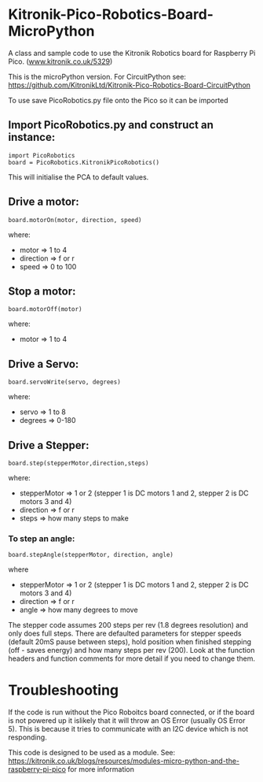 # Kitronik-Pico-Robotics-Board-MicroPython
A class and sample code to use the Kitronik Robotics board for Raspberry Pi Pico. (www.kitronik.co.uk/5329)

This is the microPython version. For CircuitPython see: https://github.com/KitronikLtd/Kitronik-Pico-Robotics-Board-CircuitPython

To use save PicoRobotics.py file onto the Pico so it can be imported

## Import PicoRobotics.py and construct an instance:
    import PicoRobotics
    board = PicoRobotics.KitronikPicoRobotics()

This will initialise the PCA to default values.
## Drive a motor:
    board.motorOn(motor, direction, speed)
where:
* motor => 1 to 4
* direction => f or r
* speed => 0 to 100

## Stop a motor:
    board.motorOff(motor)
where:
* motor => 1 to 4

## Drive a Servo:
    board.servoWrite(servo, degrees)
where:
* servo => 1 to 8
* degrees => 0-180

## Drive a Stepper:
    board.step(stepperMotor,direction,steps)
where:
* stepperMotor => 1 or 2 (stepper 1 is DC motors 1 and 2, stepper 2 is DC motors 3 and 4)
* direction => f or r
* steps => how many steps to make

### To step an angle:
    board.stepAngle(stepperMotor, direction, angle)
where
* stepperMotor => 1 or 2 (stepper 1 is DC motors 1 and 2, stepper 2 is DC motors 3 and 4)
* direction => f or r
* angle => how many degrees to move

The stepper code assumes 200 steps per rev (1.8 degrees resolution) and only does full steps. 
There are defaulted parameters for stepper speeds (default 20mS pause between steps), hold position when finished stepping (off - saves energy) and how many steps per rev (200). Look at the function headers and function comments for more detail if you need to change them.

# Troubleshooting

If the code is run without the Pico Roboitcs board connected, or  if the board is not powered up it islikely that it will throw an OS Error (usually OS Error 5). 
This is because it tries to communicate with an I2C device which is not responding.

This code is designed to be used as a module. See: https://kitronik.co.uk/blogs/resources/modules-micro-python-and-the-raspberry-pi-pico for more information

